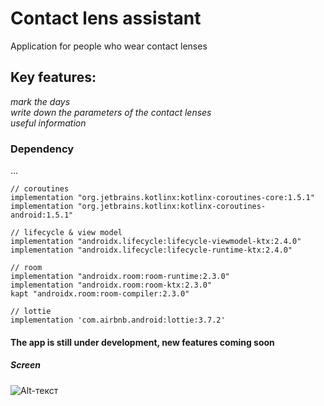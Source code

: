 
# Contact lens assistant  
Application for people who wear contact lenses
## Key features:
_mark the days_    
_write down the parameters of the contact lenses_  
_useful information_     
### Dependency   
...  

    // coroutines
    implementation "org.jetbrains.kotlinx:kotlinx-coroutines-core:1.5.1"
    implementation "org.jetbrains.kotlinx:kotlinx-coroutines-android:1.5.1"

    // lifecycle & view model
    implementation "androidx.lifecycle:lifecycle-viewmodel-ktx:2.4.0"
    implementation "androidx.lifecycle:lifecycle-runtime-ktx:2.4.0"

    // room
    implementation "androidx.room:room-runtime:2.3.0"
    implementation "androidx.room:room-ktx:2.3.0"
    kapt "androidx.room:room-compiler:2.3.0"

    // lottie
    implementation 'com.airbnb.android:lottie:3.7.2'
#### The app is still under development, new features coming soon  
##### Screen
![Alt-текст](https://user-images.githubusercontent.com/62378496/140694856-1acd0455-4f5d-49cc-b9cc-1b6d5a5737dd.jpg)



